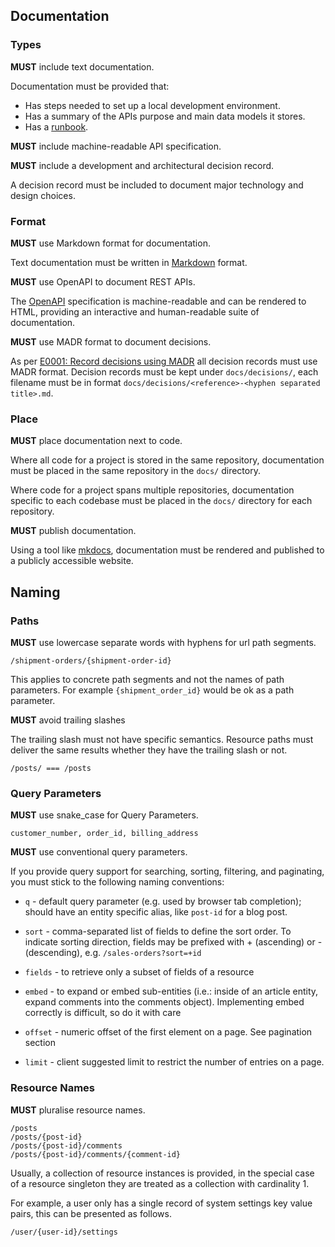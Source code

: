 ## Documentation

### Types

**MUST** include text documentation.

Documentation must be provided that:

* Has steps needed to set up a local development environment.
* Has a summary of the APIs purpose and main data models it stores.
* Has a [runbook](https://www.pagerduty.com/resources/learn/what-is-a-runbook/).

**MUST** include machine-readable API specification.

**MUST** include a development and architectural decision record.

A decision record must be included to document major technology and design choices.

### Format

**MUST** use Markdown format for documentation.

Text documentation must be written in [Markdown](https://www.markdownguide.org/) format.

**MUST** use OpenAPI to document REST APIs.

The [OpenAPI](https://spec.openapis.org/oas/v3.1.0) specification is machine-readable and can be rendered to HTML,
providing an interactive and human-readable suite of documentation.

**MUST** use MADR format to document decisions.

As per [E0001: Record decisions using MADR](../../engineering/decision-records/E0001-record-decisions-using-madr.md) all
decision records must use MADR format. Decision records must be kept under `docs/decisions/`, each filename must be in
format `docs/decisions/<reference>-<hyphen separated title>.md`.

### Place

**MUST** place documentation next to code.

Where all code for a project is stored in the same repository, documentation must be placed in the same repository in
the `docs/` directory.

Where code for a project spans multiple repositories, documentation specific to each codebase must be placed in the 
`docs/` directory for each repository.

**MUST** publish documentation.

Using a tool like [mkdocs](https://www.mkdocs.org/), documentation must be rendered and published to a publicly 
accessible website.

## Naming

### Paths

**MUST** use lowercase separate words with hyphens for url path segments.

```
/shipment-orders/{shipment-order-id}
```

This applies to concrete path segments and not the names of path parameters. For example `{shipment_order_id}` would be
ok as a path parameter.

**MUST** avoid trailing slashes

The trailing slash must not have specific semantics. Resource paths must deliver the same results whether they have the
trailing slash or not.

```
/posts/ === /posts
```

### Query Parameters

**MUST** use snake_case for Query Parameters.

```
customer_number, order_id, billing_address
```

**MUST** use conventional query parameters.

If you provide query support for searching, sorting, filtering, and paginating, you must stick to the following naming
conventions:

* `q` - default query parameter (e.g. used by browser tab completion); should have an entity specific alias, like
  `post-id` for a blog post.

* `sort` - comma-separated list of fields to define the sort order. To indicate sorting direction, fields may be
  prefixed with + (ascending) or - (descending), e.g. `/sales-orders?sort=+id`

* `fields` - to retrieve only a subset of fields of a resource

* `embed` - to expand or embed sub-entities (i.e.: inside of an article entity, expand comments into the comments
  object). Implementing embed correctly is difficult, so do it with care

* `offset` - numeric offset of the first element on a page. See pagination section

* `limit` - client suggested limit to restrict the number of entries on a page.

### Resource Names

**MUST** pluralise resource names.

```
/posts
/posts/{post-id}
/posts/{post-id}/comments
/posts/{post-id}/comments/{comment-id}
```

Usually, a collection of resource instances is provided, in the special case of a resource singleton they are treated as
a collection with cardinality 1.

For example, a user only has a single record of system settings key value pairs, this can be presented as follows.

```
/user/{user-id}/settings
```
